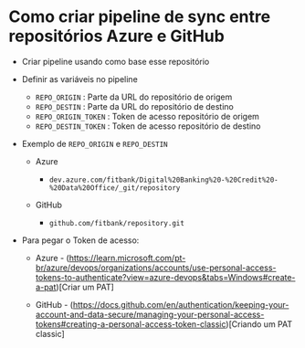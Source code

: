 # Como criar pipeline de sync entre repositórios Azure e GitHub

- Criar pipeline usando como base esse repositório

- Definir as variáveis no pipeline

    - `REPO_ORIGIN` : Parte da URL do repositório de origem
    - `REPO_DESTIN` : Parte da URL do repositório de destino
    - `REPO_ORIGIN_TOKEN` : Token de acesso repositório de origem
    - `REPO_DESTIN_TOKEN` : Token de acesso repositório de destino

- Exemplo de `REPO_ORIGIN` e `REPO_DESTIN`
   - Azure
        - `dev.azure.com/fitbank/Digital%20Banking%20-%20Credit%20-%20Data%20Office/_git/repository`
        
   - GitHub
        - `github.com/fitbank/repository.git`

- Para pegar o Token de acesso:
  - Azure
        - (https://learn.microsoft.com/pt-br/azure/devops/organizations/accounts/use-personal-access-tokens-to-authenticate?view=azure-devops&tabs=Windows#create-a-pat)[Criar um PAT]

  - GitHub
        - (https://docs.github.com/en/authentication/keeping-your-account-and-data-secure/managing-your-personal-access-tokens#creating-a-personal-access-token-classic)[Criando um PAT classic]  
